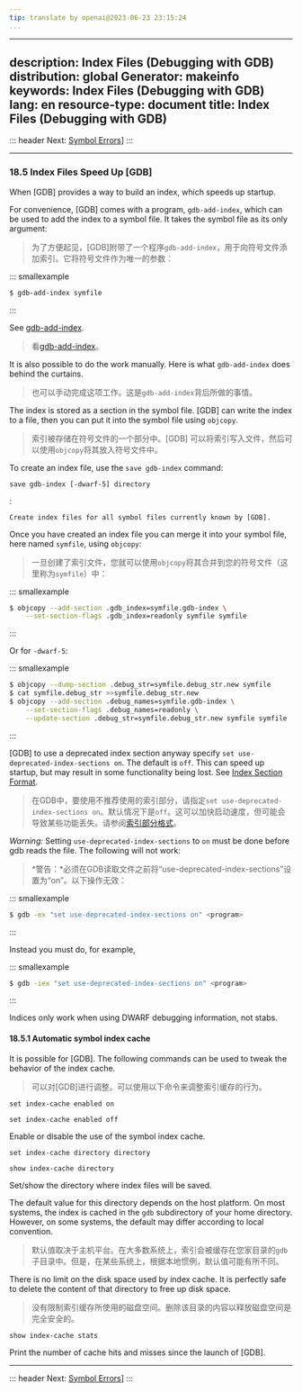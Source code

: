 ```yaml
---
tip: translate by openai@2023-06-23 23:15:24
...
```

---
description: Index Files (Debugging with GDB)
distribution: global
Generator: makeinfo
keywords: Index Files (Debugging with GDB)
lang: en
resource-type: document
title: Index Files (Debugging with GDB)
---
::: header
Next: [Symbol Errors](Symbol-Errors.html#Symbol-Errors)]
:::

---

### 18.5 Index Files Speed Up [GDB]

When [GDB] provides a way to build an index, which speeds up startup.


For convenience, [GDB] comes with a program, `gdb-add-index`, which can be used to add the index to a symbol file. It takes the symbol file as its only argument:

> 为了方便起见，[GDB]附带了一个程序`gdb-add-index`，用于向符号文件添加索引。它将符号文件作为唯一的参数：

::: smallexample

```bash
$ gdb-add-index symfile
```

:::


See [gdb-add-index](gdb_002dadd_002dindex-man.html#gdb_002dadd_002dindex).

> 看[gdb-add-index](gdb_002dadd_002dindex-man.html#gdb_002dadd_002dindex)。


It is also possible to do the work manually. Here is what `gdb-add-index` does behind the curtains.

> 也可以手动完成这项工作。这是`gdb-add-index`背后所做的事情。


The index is stored as a section in the symbol file. [GDB] can write the index to a file, then you can put it into the symbol file using `objcopy`.

> 索引被存储在符号文件的一个部分中。[GDB] 可以将索引写入文件，然后可以使用`objcopy`将其放入符号文件中。

To create an index file, use the `save gdb-index` command:

`save gdb-index [-dwarf-5] directory`

:

```
Create index files for all symbol files currently known by [GDB].
```


Once you have created an index file you can merge it into your symbol file, here named `symfile`, using `objcopy`:

> 一旦创建了索引文件，您就可以使用`objcopy`将其合并到您的符号文件（这里称为`symfile`）中：

::: smallexample

```bash
$ objcopy --add-section .gdb_index=symfile.gdb-index \
    --set-section-flags .gdb_index=readonly symfile symfile
```

:::

Or for `-dwarf-5`:

::: smallexample

```bash
$ objcopy --dump-section .debug_str=symfile.debug_str.new symfile
$ cat symfile.debug_str >>symfile.debug_str.new
$ objcopy --add-section .debug_names=symfile.gdb-index \
    --set-section-flags .debug_names=readonly \
    --update-section .debug_str=symfile.debug_str.new symfile symfile
```

:::


[GDB] to use a deprecated index section anyway specify `set use-deprecated-index-sections on`. The default is `off`. This can speed up startup, but may result in some functionality being lost. See [Index Section Format](Index-Section-Format.html#Index-Section-Format).

> 在GDB中，要使用不推荐使用的索引部分，请指定`set use-deprecated-index-sections on`。默认情况下是`off`。这可以加快启动速度，但可能会导致某些功能丢失。请参阅[索引部分格式](Index-Section-Format.html#Index-Section-Format)。


*Warning:* Setting `use-deprecated-index-sections` to `on` must be done before gdb reads the file. The following will not work:

> *警告：*必须在GDB读取文件之前将“use-deprecated-index-sections”设置为“on”。以下操作无效：

::: smallexample

```bash
$ gdb -ex "set use-deprecated-index-sections on" <program>
```

:::

Instead you must do, for example,

::: smallexample

```bash
$ gdb -iex "set use-deprecated-index-sections on" <program>
```

:::

Indices only work when using DWARF debugging information, not stabs.

#### 18.5.1 Automatic symbol index cache


It is possible for [GDB]. The following commands can be used to tweak the behavior of the index cache.

> 可以对[GDB]进行调整。可以使用以下命令来调整索引缓存的行为。

`set index-cache enabled on`

`set index-cache enabled off`

Enable or disable the use of the symbol index cache.

`set index-cache directory directory`

`show index-cache directory`

Set/show the directory where index files will be saved.


The default value for this directory depends on the host platform. On most systems, the index is cached in the `gdb` subdirectory of your home directory. However, on some systems, the default may differ according to local convention.

> 默认值取决于主机平台。在大多数系统上，索引会被缓存在您家目录的`gdb`子目录中。但是，在某些系统上，根据本地惯例，默认值可能有所不同。


There is no limit on the disk space used by index cache. It is perfectly safe to delete the content of that directory to free up disk space.

> 没有限制索引缓存所使用的磁盘空间。删除该目录的内容以释放磁盘空间是完全安全的。

`show index-cache stats`

Print the number of cache hits and misses since the launch of [GDB].

---

::: header
Next: [Symbol Errors](Symbol-Errors.html#Symbol-Errors)]
:::
